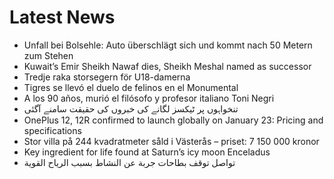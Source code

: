 # Latest News
-  Unfall bei Bolsehle: Auto überschlägt sich und kommt nach 50 Metern zum Stehen
-  Kuwait’s Emir Sheikh Nawaf dies, Sheikh Meshal named as successor
-  Tredje raka storsegern för U18-damerna
-  Tigres se llevó el duelo de felinos en el Monumental
-  A los 90 años, murió el filósofo y profesor italiano Toni Negri
-  تنخواہوں پر ٹیکسز لگانے کی خبروں کی حقیقت سامنے آگئی
-  OnePlus 12, 12R confirmed to launch globally on January 23: Pricing and specifications
-  Stor villa på 244 kvadratmeter såld i Västerås – priset: 7 150 000 kronor
-  Key ingredient for life found at Saturn’s icy moon Enceladus
-  تواصل توقف بطاحات جربة عن النشاط بسبب الرياح القوية

